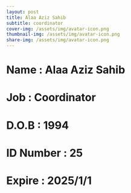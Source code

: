 ```yaml
---
layout: post
title: Alaa Aziz Sahib
subtitle: coordinator
cover-img: /assets/img/avatar-icon.png
thumbnail-img: /assets/img/avatar-icon.png
share-img: /assets/img/avatar-icon.png
---
```


# Name : Alaa Aziz Sahib
# Job : Coordinator
# D.O.B : 1994
# ID Number : 25
# Expire : 2025/1/1

